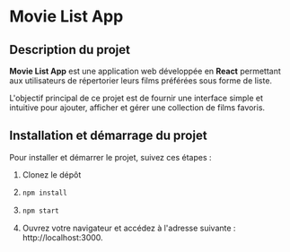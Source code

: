 # Movie List App  

## Description du projet  
**Movie List App** est une application web développée en **React** permettant aux utilisateurs de répertorier leurs films préférées sous forme de liste.  

L'objectif principal de ce projet est de fournir une interface simple et intuitive pour ajouter, afficher et gérer une collection de films favoris.  

## Installation et démarrage du projet  
Pour installer et démarrer le projet, suivez ces étapes :  

1. Clonez le dépôt  
2. ```bash
   npm install
3. ```bash
   npm start
4. Ouvrez votre navigateur et accédez à l'adresse suivante : http://localhost:3000.